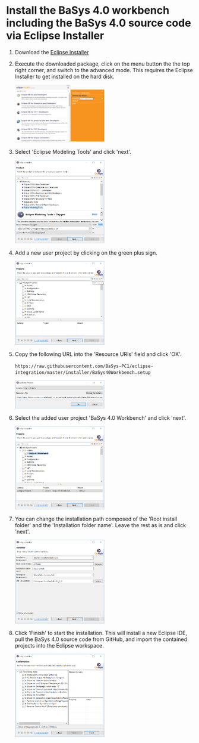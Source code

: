# Install the BaSys 4.0 workbench including the BaSys 4.0 source code via Eclipse Installer

 1. Download the [Eclipse Installer](https://wiki.eclipse.org/Eclipse_Installer)
 2. Execute the downloaded package, click on the menu button the the top right corner, and switch to the advanced mode. This requires the Eclipse Installer to get installed on the hard disk.
    
    <img src='/readme/installer/eclipse-installer-1.png?raw=true' width='50%' height='50%'>
 
 3. Select 'Eclipse Modeling Tools' and click 'next'.

    <img src='/readme/installer/eclipse-installer-2.png?raw=true' width='50%' height='50%'>
 
 4. Add a new user project by clicking on the green plus sign. 

    <img src='/readme/installer/eclipse-installer-3.png?raw=true' width='50%' height='50%'>
 
 5. Copy the following URL into the 'Resource URIs' field and click 'OK'.

    `https://raw.githubusercontent.com/BaSys-PC1/eclipse-integration/master/installer/BaSys40Workbench.setup`
    
    <img src='/readme/installer/eclipse-installer-4.png?raw=true' width='50%' height='50%'>
 
 6. Select the added user project 'BaSys 4.0 Workbench' and click 'next'.

    <img src='/readme/installer/eclipse-installer-5.png?raw=true' width='50%' height='50%'>
 
 7. You can change the installation path composed of the 'Root install folder' and the 'Installation folder name'. Leave the rest as is and click 'next'.

    <img src='/readme/installer/eclipse-installer-6.png?raw=true' width='50%' height='50%'>
 
 8. Click 'Finish' to start the installation. This will install a new Eclipse IDE, pull the BaSys 4.0 source code from GitHub, and import the contained projects into the Eclipse workspace.

    <img src='/readme/installer/eclipse-installer-7.png?raw=true' width='50%' height='50%'>